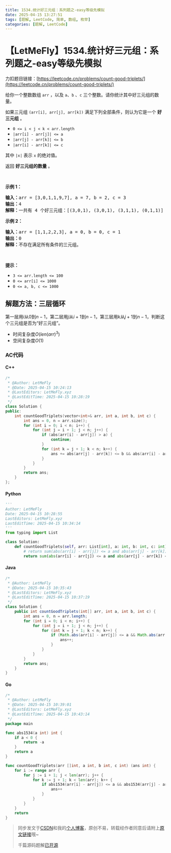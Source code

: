 ```yaml
---
title: 1534.统计好三元组：系列题之-easy等级先模拟
date: 2025-04-15 13:27:51
tags: [题解, LeetCode, 简单, 数组, 枚举]
categories: [题解, LeetCode]
---
```


# 【LetMeFly】1534.统计好三元组：系列题之-easy等级先模拟

力扣题目链接：[https://leetcode.cn/problems/count-good-triplets/](https://leetcode.cn/problems/count-good-triplets/)

<p>给你一个整数数组 <code>arr</code> ，以及 <code>a</code>、<code>b</code> 、<code>c</code> 三个整数。请你统计其中好三元组的数量。</p>

<p>如果三元组 <code>(arr[i], arr[j], arr[k])</code> 满足下列全部条件，则认为它是一个 <strong>好三元组</strong> 。</p>

<ul>
	<li><code>0 &lt;= i &lt; j &lt; k &lt;&nbsp;arr.length</code></li>
	<li><code>|arr[i] - arr[j]| &lt;= a</code></li>
	<li><code>|arr[j] - arr[k]| &lt;= b</code></li>
	<li><code>|arr[i] - arr[k]| &lt;= c</code></li>
</ul>

<p>其中 <code>|x|</code> 表示 <code>x</code> 的绝对值。</p>

<p>返回 <strong>好三元组的数量</strong> 。</p>

<p>&nbsp;</p>

<p><strong>示例 1：</strong></p>

<pre><strong>输入：</strong>arr = [3,0,1,1,9,7], a = 7, b = 2, c = 3
<strong>输出：</strong>4
<strong>解释：</strong>一共有 4 个好三元组：[(3,0,1), (3,0,1), (3,1,1), (0,1,1)] 。
</pre>

<p><strong>示例 2：</strong></p>

<pre><strong>输入：</strong>arr = [1,1,2,2,3], a = 0, b = 0, c = 1
<strong>输出：</strong>0
<strong>解释：</strong>不存在满足所有条件的三元组。
</pre>

<p>&nbsp;</p>

<p><strong>提示：</strong></p>

<ul>
	<li><code>3 &lt;= arr.length &lt;= 100</code></li>
	<li><code>0 &lt;= arr[i] &lt;= 1000</code></li>
	<li><code>0 &lt;= a, b, c &lt;= 1000</code></li>
</ul>


    
## 解题方法：三层循环

第一层用$i$从$0$到$n-1$，第二层用$j$从$i+1$到$n-1$，第三层用$k$从$j+1$到$n-1$，判断这个三元组是否为“好三元组”。

+ 时间复杂度$O(len(arr)^3)$
+ 空间复杂度$O(1)$

### AC代码

#### C++

```cpp
/*
 * @Author: LetMeFly
 * @Date: 2025-04-15 10:24:13
 * @LastEditors: LetMeFly.xyz
 * @LastEditTime: 2025-04-15 10:28:19
 */
class Solution {
public:
    int countGoodTriplets(vector<int>& arr, int a, int b, int c) {
        int ans = 0, n = arr.size();
        for (int i = 0; i < n; i++) {
            for (int j = i + 1; j < n; j++) {
                if (abs(arr[i] - arr[j]) > a) {
                    continue;
                }
                for (int k = j + 1; k < n; k++) {
                    ans += abs(arr[j] - arr[k]) <= b && abs(arr[i] - arr[k]) <= c;
                }
            }
        }
        return ans;
    }
};
```

#### Python

```python
'''
Author: LetMeFly
Date: 2025-04-15 10:28:55
LastEditors: LetMeFly.xyz
LastEditTime: 2025-04-15 10:34:14
'''
from typing import List

class Solution:
    def countGoodTriplets(self, arr: List[int], a: int, b: int, c: int) -> int:
        # return sum(abs(arr[i] - arr[j]) <= a and abs(arr[j] - arr[k]) <= b and abs(arr[j] - arr[k]) <= c for k in range(j + 1, len(arr)) for j in range(i + 1, len(arr)) for i in range(len(arr)))
        return sum(abs(arr[i] - arr[j]) <= a and abs(arr[j] - arr[k]) <= b and abs(arr[i] - arr[k]) <= c for i in range(len(arr)) for j in range(i + 1, len(arr)) for k in range(j + 1, len(arr)))
```

#### Java

```java
/*
 * @Author: LetMeFly
 * @Date: 2025-04-15 10:35:43
 * @LastEditors: LetMeFly.xyz
 * @LastEditTime: 2025-04-15 10:37:19
 */
class Solution {
    public int countGoodTriplets(int[] arr, int a, int b, int c) {
        int ans = 0, n = arr.length;
        for (int i = 0; i < n; i++) {
            for (int j = i + 1; j < n; j++) {
                for (int k = j + 1; k < n; k++) {
                    if (Math.abs(arr[i] - arr[j]) <= a && Math.abs(arr[j] - arr[k]) <= b && Math.abs(arr[i] - arr[k]) <= c) {
                        ans++;
                    }
                }
            }
        }
        return ans;
    }
}
```

#### Go

```go
/*
 * @Author: LetMeFly
 * @Date: 2025-04-15 10:39:01
 * @LastEditors: LetMeFly.xyz
 * @LastEditTime: 2025-04-15 10:43:14
 */
package main

func abs1534(a int) int {
    if a < 0 {
        return -a
    }
    return a
}

func countGoodTriplets(arr []int, a int, b int, c int) (ans int) {
    for i := range arr {
        for j := i + 1; j < len(arr); j++ {
            for k := j + 1; k < len(arr); k++ {
                if abs1534(arr[i] - arr[j]) <= a && abs1534(arr[j] - arr[k]) <= b && abs1534(arr[i] - arr[k]) <= c {
                    ans++
                }
            }
        }
    }
    return
}
```

> 同步发文于[CSDN](https://letmefly.blog.csdn.net/article/details/147249275)和我的[个人博客](https://blog.letmefly.xyz/)，原创不易，转载经作者同意后请附上[原文链接](https://blog.letmefly.xyz/2025/04/15/LeetCode%201534.%E7%BB%9F%E8%AE%A1%E5%A5%BD%E4%B8%89%E5%85%83%E7%BB%84/)哦~
>
> 千篇源码题解[已开源](https://github.com/LetMeFly666/LeetCode)

